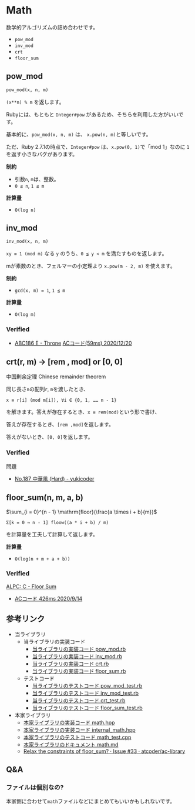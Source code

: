 # Math

数学的アルゴリズムの詰め合わせです。

- `pow_mod`
- `inv_mod`
- `crt`
- `floor_sum`

## pow_mod

```ruby
pow_mod(x, n, m)
```

`(x**n) % m` を返します。

Rubyには、もともと `Integer#pow` があるため、そちらを利用した方がいいです。

基本的に、`pow_mod(x, n, m)` は、 `x.pow(n, m)`と等しいです。

ただ、Ruby 2.7.1の時点で、`Integer#pow` は、`x.pow(0, 1)`で「mod 1」なのに `1` を返す小さなバグがあります。

**制約**

- 引数`n`, `m`は、整数。
- `0 ≦ n`, `1 ≦ m`

**計算量**

- `O(log n)`

## inv_mod

```ruby
inv_mod(x, n, m)
```

`xy ≡ 1 (mod m)` なる `y` のうち、`0 ≦ y < m` を満たすものを返します。

mが素数のとき、フェルマーの小定理より `x.pow(m - 2, m)` を使えます。

**制約**

- `gcd(x, m) = 1`, `1 ≦ m`

**計算量**

- `O(log m)`

### Verified
- [ABC186 E - Throne](https://atcoder.jp/contests/abc186/tasks/abc186_e)
  [ACコード(59ms) 2020/12/20](https://atcoder.jp/contests/abc186/submissions/18898186)

## crt(r, m) -> [rem , mod] or [0, 0]

中国剰余定理
Chinese remainder theorem

同じ長さ`n`の配列`r`, `m`を渡したとき、

`x ≡ r[i] (mod m[i]), ∀i ∈ {0, 1, …… n - 1}`

を解きます。答えが存在するとき、`x ≡ rem(mod)`という形で書け、

答えが存在するとき、`[rem ,mod]`を返します。

答えがないとき、`[0, 0]`を返します。

### Verified

問題
- [No\.187 中華風 \(Hard\) \- yukicoder](https://yukicoder.me/problems/no/187)

## floor_sum(n, m, a, b)

$\sum_{i = 0}^{n - 1} \mathrm{floor}(\frac{a \times i + b}{m})$

`Σ[k = 0 → n - 1] floow((a * i + b) / m)`

を計算量を工夫して計算して返します。

**計算量**

- `O(log(n + m + a + b))`

### Verified

[ALPC: C \- Floor Sum](https://atcoder.jp/contests/practice2/tasks/practice2_c)
 - [ACコード 426ms 2020/9/14](https://atcoder.jp/contests/practice2/submissions/16735215)

## 参考リンク

- 当ライブラリ
  - 当ライブラリの実装コード
    - [当ライブラリの実装コード pow_mod.rb](https://github.com/universato/ac-library-rb/blob/master/lib/pow_mod.rb)
    - [当ライブラリの実装コード inv_mod.rb](https://github.com/universato/ac-library-rb/blob/master/lib/inv_mod.rb)
    - [当ライブラリの実装コード crt.rb](https://github.com/universato/ac-library-rb/blob/master/lib/crt.rb)
    - [当ライブラリの実装コード floor_sum.rb](https://github.com/universato/ac-library-rb/blob/master/lib/floor_sum.rb)
  - テストコード
    - [当ライブラリのテストコード pow_mod_test.rb](https://github.com/universato/ac-library-rb/blob/master/test/pow_mod.rb)
    - [当ライブラリのテストコード inv_mod_test.rb](https://github.com/universato/ac-library-rb/blob/master/test/inv_mod.rb)
    - [当ライブラリのテストコード crt_test.rb](https://github.com/universato/ac-library-rb/blob/master/test/crt.rb)
    - [当ライブラリのテストコード floor_sum_test.rb](https://github.com/universato/ac-library-rb/test/master/lib/floor_sum.rb)
- 本家ライブラリ
  - [本家ライブラリの実装コード math.hpp](https://github.com/atcoder/ac-library/blob/master/atcoder/math.hpp)
  - [本家ライブラリの実装コード internal_math.hpp](https://github.com/atcoder/ac-library/blob/master/atcoder/internal_math.hpp)
  - [本家ライブラリのテストコード math_test.cpp](https://github.com/atcoder/ac-library/blob/master/test/unittest/math_test.cpp)
  - [本家ライブラリのドキュメント math.md](https://github.com/atcoder/ac-library/blob/master/document_ja/math.md)
  - [Relax the constraints of floor\_sum? · Issue \#33 · atcoder/ac\-library](https://github.com/atcoder/ac-library/issues/33)

## Q&A

### ファイルは個別なの?

本家側に合わせて`math`ファイルなどにまとめてもいいかもしれないです。
